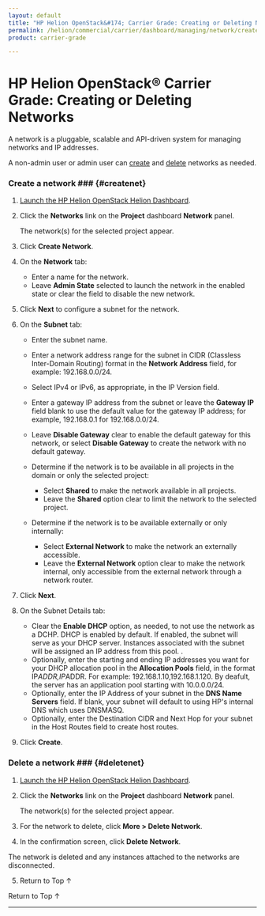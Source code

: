 ```yaml
---
layout: default
title: "HP Helion OpenStack&#174; Carrier Grade: Creating or Deleting Networks"
permalink: /helion/commercial/carrier/dashboard/managing/network/create/
product: carrier-grade

---
```

<!--UNDER REVISION-->

<script>

function PageRefresh {
onLoad="window.refresh"
}

PageRefresh();

</script>

<!--
<p style="font-size: small;"> <a href="/helion/commercial/carrier/ga1/install/">&#9664; PREV</a> | <a href="/helion/commercial/carrier/ga1/install-overview/">&#9650; UP</a> | <a href="/helion/commercial/carrier/ga1/">NEXT &#9654;</a></p> 
-->

# HP Helion OpenStack&#174; Carrier Grade: Creating or Deleting Networks

A network is a pluggable, scalable and API-driven system for managing networks and IP addresses.

A non-admin user or admin user can <a href="#createnet">create</a> and <a href="#deletenet">delete</a> networks as needed. 

### Create a network ### {#createnet}

1. [Launch the HP Helion OpenStack Helion Dashboard](/helion/openstack/carrier/dashboard/login/).

2. Click the **Networks** link on the **Project** dashboard **Network** panel.

	The network(s) for the selected project appear. 

3. Click **Create Network**.

4. On the **Network** tab:

	* Enter a name for the network.
	* Leave **Admin State** selected to launch the network in the enabled state or clear the field to disable the new network.

5. Click **Next** to configure a subnet for the network.

6. On the **Subnet** tab:

	* Enter the subnet name.
	* Enter a network address range for the subnet in CIDR (Classless Inter-Domain Routing) format in the **Network Address** field, for example: 192.168.0.0/24.
	* Select IPv4 or IPv6, as appropriate, in the IP Version field.
	* Enter a gateway IP address from the subnet or leave the **Gateway IP** field blank to use the default value for the gateway IP address; for example, 192.168.0.1 for 192.168.0.0/24.
	* Leave **Disable Gateway** clear to enable the default gateway for this network, or select **Disable Gateway** to create the network with no default gateway.
	* Determine if the network is to be available in all projects in the domain or only the selected project: 

		* Select **Shared** to make the network available in all projects.
		* Leave the **Shared** option clear to limit the network to the selected project. 
	* Determine if the network is to be available externally or only internally: 

		* Select **External Network** to make the network an externally accessible.
		* Leave the **External Network** option clear to make the network internal, only accessible from the external network through a network router. 

7. Click **Next**.

8. On the Subnet Details tab:

	* Clear the **Enable DHCP** option, as needed, to not use the network as a DCHP. DHCP is enabled by default. If enabled, the subnet will serve as your DHCP server. Instances associated with the subnet will be assigned an IP address from this pool. .
	* Optionally, enter the starting and ending IP addresses you want for your DHCP allocation pool in the **Allocation Pools** field, in the format IP*ADDR,IP*ADDR. For example: 192.168.1.10,192.168.1.120. By deafult, the server has an application pool starting with 10.0.0.0/24.
	* Optionally, enter the IP Address of your subnet in the **DNS Name Servers** field. If blank, your subnet will default to using HP's internal DNS which uses DNSMASQ.
	* Optionally, enter the Destination CIDR and Next Hop for your subnet in the Host Routes field to create host routes.

9. Click **Create**.  

### Delete a network ### {#deletenet}

1. [Launch the HP Helion OpenStack Helion Dashboard](/helion/openstack/carrier/dashboard/login/).

2. Click the **Networks** link on the **Project** dashboard **Network** panel.

	The network(s) for the selected project appear. 

3. For the network to delete, click **More &gt; Delete Network**.

4. In the confirmation screen, click **Delete Network**. 
<p>The network is deleted and any instances attached to the networks are disconnected.</p>

5. <a href="#top" style="padding:14px 0px 14px 0px; text-decoration: none;"> Return to Top &#8593; </a>

<a href="#top" style="padding:14px 0px 14px 0px; text-decoration: none;"> Return to Top &#8593; </a>


----
